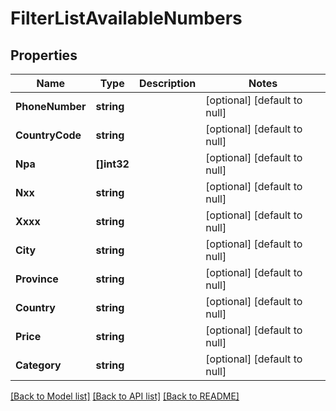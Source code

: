 # FilterListAvailableNumbers

## Properties
Name | Type | Description | Notes
------------ | ------------- | ------------- | -------------
**PhoneNumber** | **string** |  | [optional] [default to null]
**CountryCode** | **string** |  | [optional] [default to null]
**Npa** | **[]int32** |  | [optional] [default to null]
**Nxx** | **string** |  | [optional] [default to null]
**Xxxx** | **string** |  | [optional] [default to null]
**City** | **string** |  | [optional] [default to null]
**Province** | **string** |  | [optional] [default to null]
**Country** | **string** |  | [optional] [default to null]
**Price** | **string** |  | [optional] [default to null]
**Category** | **string** |  | [optional] [default to null]

[[Back to Model list]](../README.md#documentation-for-models) [[Back to API list]](../README.md#documentation-for-api-endpoints) [[Back to README]](../README.md)


